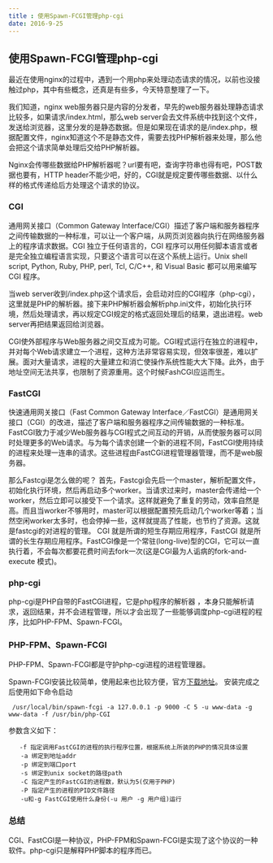 ```yaml
---
title : 使用Spawn-FCGI管理php-cgi
date: 2016-9-25
---
```

## 使用Spawn-FCGI管理php-cgi
最近在使用nginx的过程中，遇到一个用php来处理动态请求的情况，以前也没接触过php，其中有些概念，还真是有些多，今天特意整理了一下。

我们知道，nginx web服务器只是内容的分发者，早先的web服务器处理静态请求比较多，如果请求/index.html，那么web server会去文件系统中找到这个文件，发送给浏览器，这里分发的是静态数据。但是如果现在请求的是/index.php，根据配置文件，nginx知道这个不是静态文件，需要去找PHP解析器来处理，那么他会把这个请求简单处理后交给PHP解析器。
 
 Nginx会传哪些数据给PHP解析器呢？url要有吧，查询字符串也得有吧，POST数据也要有，HTTP header不能少吧，好的，CGI就是规定要传哪些数据、以什么样的格式传递给后方处理这个请求的协议。

###  CGI
通用网关接口（Common Gateway Interface/CGI）描述了客户端和服务器程序之间传输数据的一种标准，可以让一个客户端，从网页浏览器向执行在网络服务器上的程序请求数据。CGI 独立于任何语言的，CGI 程序可以用任何脚本语言或者是完全独立编程语言实现，只要这个语言可以在这个系统上运行。Unix shell script, Python, Ruby, PHP, perl, Tcl, C/C++, 和 Visual Basic 都可以用来编写 CGI 程序。

当web server收到/index.php这个请求后，会启动对应的CGI程序（php-cgi），这里就是PHP的解析器。接下来PHP解析器会解析php.ini文件，初始化执行环境，然后处理请求，再以规定CGI规定的格式返回处理后的结果，退出进程。web server再把结果返回给浏览器。

CGI使外部程序与Web服务器之间交互成为可能。CGI程式运行在独立的进程中，并对每个Web请求建立一个进程，这种方法非常容易实现，但效率很差，难以扩展。面对大量请求，进程的大量建立和消亡使操作系统性能大大下降。此外，由于地址空间无法共享，也限制了资源重用。这个时候FashCGI应运而生。

### FastCGI
快速通用网关接口（Fast Common Gateway Interface／FastCGI）是通用网关接口（CGI）的改进，描述了客户端和服务器程序之间传输数据的一种标准。FastCGI致力于减少Web服务器与CGI程式之间互动的开销，从而使服务器可以同时处理更多的Web请求。与为每个请求创建一个新的进程不同，FastCGI使用持续的进程来处理一连串的请求。这些进程由FastCGI进程管理器管理，而不是web服务器。

那么Fastcgi是怎么做的呢？
首先，Fastcgi会先启一个master，解析配置文件，初始化执行环境，然后再启动多个worker。当请求过来时，master会传递给一个worker，然后立即可以接受下一个请求。这样就避免了重复的劳动，效率自然是高。而且当worker不够用时，master可以根据配置预先启动几个worker等着；当然空闲worker太多时，也会停掉一些，这样就提高了性能，也节约了资源。这就是fastcgi的对进程的管理。
CGI 就是所谓的短生存期应用程序，FastCGI 就是所谓的长生存期应用程序。FastCGI像是一个常驻(long-live)型的CGI，它可以一直执行着，不会每次都要花费时间去fork一次(这是CGI最为人诟病的fork-and-execute 模式)。

### php-cgi
php-cgi是PHP自带的FastCGI进程，它是php程序的解析器
，本身只能解析请求，返回结果，并不会进程管理，所以才会出现了一些能够调度php-cgi进程的程序，比如PHP-FPM、Spawn-FCGI。


### PHP-FPM、Spawn-FCGI
PHP-FPM、Spawn-FCGI都是守护php-cgi进程的进程管理器。

Spawn-FCGI安装比较简单，使用起来也比较方便，官方[下载地址](http://www.lighttpd.net/download/)。
安装完成之后使用如下命令启动
```
 /usr/local/bin/spawn-fcgi -a 127.0.0.1 -p 9000 -C 5 -u www-data -g www-data -f /usr/bin/php-CGI
```
参数含义如下：
```
   -f 指定调用FastCGI的进程的执行程序位置，根据系统上所装的PHP的情况具体设置
　　-a 绑定到地址addr
　　-p 绑定到端口port
　　-s 绑定到unix socket的路径path
　　-C 指定产生的FastCGI的进程数，默认为5(仅用于PHP)
　　-P 指定产生的进程的PID文件路径
　　-u和-g FastCGI使用什么身份(-u 用户 -g 用户组)运行
```

### 总结
CGI、FastCGI是一种协议，PHP-FPM和Spawn-FCGI是实现了这个协议的一种软件。php-cgi只是解释PHP脚本的程序而已。
